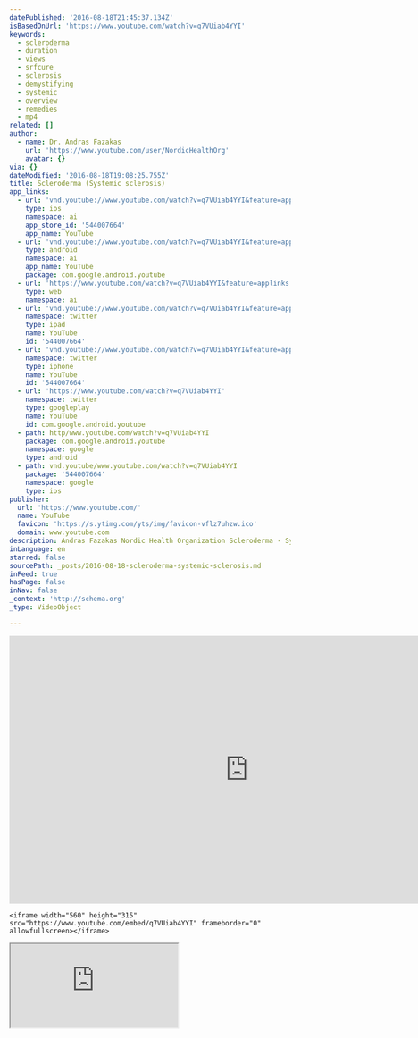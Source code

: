 ```yaml
---
datePublished: '2016-08-18T21:45:37.134Z'
isBasedOnUrl: 'https://www.youtube.com/watch?v=q7VUiab4YYI'
keywords:
  - scleroderma
  - duration
  - views
  - srfcure
  - sclerosis
  - demystifying
  - systemic
  - overview
  - remedies
  - mp4
related: []
author:
  - name: Dr. Andras Fazakas
    url: 'https://www.youtube.com/user/NordicHealthOrg'
    avatar: {}
via: {}
dateModified: '2016-08-18T19:08:25.755Z'
title: Scleroderma (Systemic sclerosis)
app_links:
  - url: 'vnd.youtube://www.youtube.com/watch?v=q7VUiab4YYI&feature=applinks'
    type: ios
    namespace: ai
    app_store_id: '544007664'
    app_name: YouTube
  - url: 'vnd.youtube://www.youtube.com/watch?v=q7VUiab4YYI&feature=applinks'
    type: android
    namespace: ai
    app_name: YouTube
    package: com.google.android.youtube
  - url: 'https://www.youtube.com/watch?v=q7VUiab4YYI&feature=applinks'
    type: web
    namespace: ai
  - url: 'vnd.youtube://www.youtube.com/watch?v=q7VUiab4YYI&feature=applinks'
    namespace: twitter
    type: ipad
    name: YouTube
    id: '544007664'
  - url: 'vnd.youtube://www.youtube.com/watch?v=q7VUiab4YYI&feature=applinks'
    namespace: twitter
    type: iphone
    name: YouTube
    id: '544007664'
  - url: 'https://www.youtube.com/watch?v=q7VUiab4YYI'
    namespace: twitter
    type: googleplay
    name: YouTube
    id: com.google.android.youtube
  - path: http/www.youtube.com/watch?v=q7VUiab4YYI
    package: com.google.android.youtube
    namespace: google
    type: android
  - path: vnd.youtube/www.youtube.com/watch?v=q7VUiab4YYI
    package: '544007664'
    namespace: google
    type: ios
publisher:
  url: 'https://www.youtube.com/'
  name: YouTube
  favicon: 'https://s.ytimg.com/yts/img/favicon-vflz7uhzw.ico'
  domain: www.youtube.com
description: Andras Fazakas Nordic Health Organization Scleroderma - Systemic sclerosis
inLanguage: en
starred: false
sourcePath: _posts/2016-08-18-scleroderma-systemic-sclerosis.md
inFeed: true
hasPage: false
inNav: false
_context: 'http://schema.org'
_type: VideoObject

---
```

<iframe src="https://cdn.embedly.com/widgets/media.html?src=https%3A%2F%2Fwww.youtube.com%2Fembed%2Fq7VUiab4YYI%3Ffeature%3Doembed&amp;url=http%3A%2F%2Fwww.youtube.com%2Fwatch%3Fv%3Dq7VUiab4YYI&amp;image=https%3A%2F%2Fi.ytimg.com%2Fvi%2Fq7VUiab4YYI%2Fhqdefault.jpg&amp;key=b7d04c9b404c499eba89ee7072e1c4f7&amp;type=text%2Fhtml&amp;schema=youtube" width="854" height="480" scrolling="no" frameborder="0" allowfullscreen="" style=""></iframe>

    <iframe width="560" height="315" src="https://www.youtube.com/embed/q7VUiab4YYI" frameborder="0" allowfullscreen></iframe> 

<iframe src="https://the-grid.github.io/ed-location/?latitude=59.3333&amp;longitude=16.4833&amp;zoom=9&amp;address=Eskilstuna%2C%20S%C3%B6dermanlands%20l%C3%A4n%2C%20Sweden" style=""></iframe>